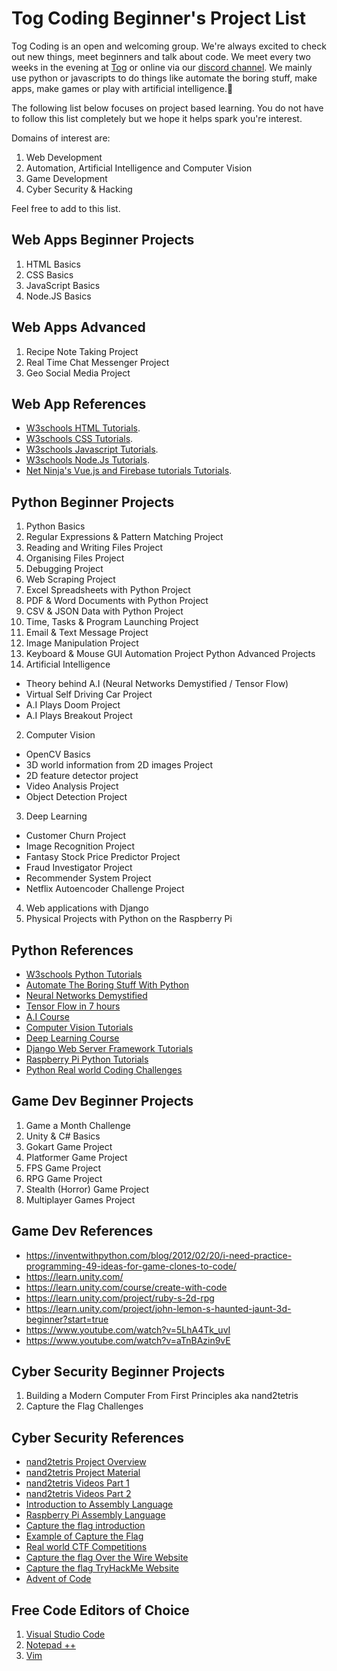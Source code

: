 # Tog Coding Beginner's Project List

Tog Coding is an open and welcoming group. We're always excited to check out new things, meet beginners and talk about code. We meet every two weeks in the evening at [Tog](https://g.page/tog-hackerspace?share) or online via our [discord channel](https://discord.gg/k9bQx5B). We mainly use python or javascripts to do things like automate the boring stuff, make apps, make games or play with artificial intelligence.🤖 

The following list below focuses on project based learning. You do not have to follow this list completely but we hope it helps spark you're interest. 

Domains of interest are:
1.	Web Development
2.	Automation, Artificial Intelligence and Computer Vision
3.	Game Development
4.	Cyber Security & Hacking

Feel free to add to this list.

## Web Apps Beginner Projects
1.	HTML Basics
2.	CSS Basics
3.	JavaScript Basics
4.	Node.JS Basics

## Web Apps Advanced
1.	Recipe Note Taking Project
2.	Real Time Chat Messenger Project
3.	Geo Social Media Project

## Web App References
- [W3schools HTML Tutorials](https://www.w3schools.com/html/).
- [W3schools CSS Tutorials](https://www.w3schools.com/css/).
- [W3schools Javascript Tutorials](https://www.w3schools.com/js/).
- [W3schools Node.Js Tutorials](https://www.w3schools.com/nodejs/).
- [Net Ninja's Vue.js and Firebase tutorials Tutorials](https://www.udemy.com/course/build-web-apps-with-vuejs-firebase/).


## Python Beginner Projects
1.	Python Basics
2.	Regular Expressions & Pattern Matching Project
3.	Reading and Writing Files Project
4.	Organising Files Project
5.	Debugging Project
6.	Web Scraping Project
7.	Excel Spreadsheets with Python Project
8.	PDF & Word Documents with Python Project
9.	CSV & JSON Data with Python Project
10.	Time, Tasks & Program Launching Project
11.	Email & Text Message Project
12.	Image Manipulation Project
13.	Keyboard & Mouse GUI Automation Project
Python Advanced Projects
1.	Artificial Intelligence
- Theory behind A.I (Neural Networks Demystified / Tensor Flow)
- Virtual Self Driving Car Project
- A.I Plays Doom Project
- A.I Plays Breakout Project
2.	Computer Vision
- OpenCV Basics
- 3D world information from 2D images Project
- 2D feature detector project
- Video Analysis Project
- Object Detection Project
3.	Deep Learning
- Customer Churn Project
- Image Recognition Project
- Fantasy Stock Price Predictor Project
- Fraud Investigator Project
- Recommender System Project
- Netflix Autoencoder Challenge Project
4.	Web applications with Django
5.	Physical Projects with Python on the Raspberry Pi

## Python References
- [W3schools Python Tutorials](https://www.w3schools.com/python/)
- [Automate The Boring Stuff With Python](https://automatetheboringstuff.com/)
- [Neural Networks Demystified](https://www.youtube.com/playlist?list=PLiaHhY2iBX9hdHaRr6b7XevZtgZRa1PoU)
- [Tensor Flow in 7 hours](https://www.i-programmer.info/news/105-artificial-intelligence/13559-tensorflow-in-7-hours.html)
- [A.I Course](https://www.udemy.com/course/artificial-intelligence-az)
- [Computer Vision Tutorials](https://docs.opencv.org/master/d9/df8/tutorial_root.html)
- [Deep Learning Course](https://www.udemy.com/course/deeplearning/)
- [Django Web Server Framework Tutorials](https://www.djangoproject.com/start/)
- [Raspberry Pi Python Tutorials](https://realpython.com/python-raspberry-pi/)
- [Python Real world Coding Challenges](https://codechalleng.es/bites/)

## Game Dev Beginner Projects
1.	Game a Month Challenge
2.  Unity & C# Basics
3.	Gokart Game Project
4.	Platformer Game Project
5.	FPS Game Project
6.	RPG Game Project
7.	Stealth (Horror) Game Project
8.	Multiplayer Games Project

## Game Dev References
- https://inventwithpython.com/blog/2012/02/20/i-need-practice-programming-49-ideas-for-game-clones-to-code/
- https://learn.unity.com/
- https://learn.unity.com/course/create-with-code
- https://learn.unity.com/project/ruby-s-2d-rpg
- https://learn.unity.com/project/john-lemon-s-haunted-jaunt-3d-beginner?start=true
- https://www.youtube.com/watch?v=5LhA4Tk_uvI
- https://www.youtube.com/watch?v=aTnBAzin9vE

## Cyber Security Beginner Projects
1. Building a Modern Computer From First Principles aka nand2tetris
2. Capture the Flag Challenges

## Cyber Security References
- [nand2tetris Project Overview](https://www.youtube.com/watch?v=wTl5wRDT0CU&feature=youtu.be)
- [nand2tetris Project Material](https://www.nand2tetris.org/course)
- [nand2tetris Videos Part 1](https://www.youtube.com/playlist?list=PLrDd_kMiAuNmSb-CKWQqq9oBFN_KNMTaI)
- [nand2tetris Videos Part 2](https://www.youtube.com/playlist?list=PLrDd_kMiAuNmllp9vuPqCuttC1XL9VyVh)
- [Introduction to Assembly Language](https://www.youtube.com/watch?v=ViNnfoE56V8)
- [Raspberry Pi Assembly Language](https://www.youtube.com/playlist?list=PLaAnBAiYNz3PXo8A5onrxSFka1NJYC2dX)
- [Capture the flag introduction](https://www.youtube.com/watch?v=Cs9l_77g5bo)
- [Example of Capture the Flag](https://www.youtube.com/watch?v=wb7m_Y_3irg&t=2133s)
- [Real world CTF Competitions](https://www.youtube.com/watch?v=2S_TXaGYD8E&t=467s)
- [Capture the flag Over the Wire Website](https://overthewire.org/wargames/)
- [Capture the flag TryHackMe Website](https://tryhackme.com/)
- [Advent of Code](https://adventofcode.com/)

## Free Code Editors of Choice
1. [Visual Studio Code](https://code.visualstudio.com/)
2. [Notepad ++](https://notepad-plus-plus.org/)
3. [Vim](https://www.vim.org/)
